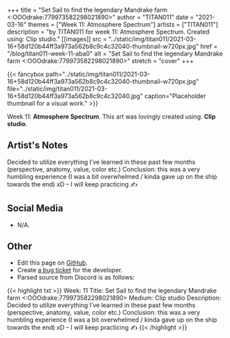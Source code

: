 +++
title =       "Set Sail to find the legendary Mandrake farm <:OOOdrake:779973582298021890>"
author =      "TITAN011"
date =        "2021-03-16"
themes =      ["Week 11: Atmosphere Spectrum"]
artists =     ["TITAN011"]
description = "by TITAN011 for week 11: Atmosphere Spectrum. Created using: Clip studio."
[[images]]
              src = "../static/img/titan011/2021-03-16+58d120b44ff3a973a562b8c9c4c32040-thumbnail-w720px.jpg"
              href = "/blog/titan011-week-11-aba0"
              alt = "Set Sail to find the legendary Mandrake farm <:OOOdrake:779973582298021890>"
              stretch = "cover"
+++


{{< fancybox path="../static/img/titan011/2021-03-16+58d120b44ff3a973a562b8c9c4c32040-thumbnail-w720px.jpg" file="../static/img/titan011/2021-03-16+58d120b44ff3a973a562b8c9c4c32040.jpg" caption="Placeholder thumbnail for a visual work." >}}


Week 11: **Atmosphere Spectrum**. This art was lovingly created using: **Clip studio**.

## Artist's Notes

Decided to utilize everything I’ve learned in these past few months (perspective, anatomy, value, color etc.) Conclusion: this was a very humbling experience (I was a bit overwhelmed / kinda gave up on the ship towards the end) xD – I will keep practicing  ✍️

## Social Media

- N/A.

## Other

- Edit this page on [GitHub](https://github.com/teaminkling/web-refresh/edit/main/content/blog/titan011-week-11-aba0.md).
- Create [a bug ticket](https://github.com/teaminkling/web-refresh/issues/new?assignees=&labels=bug&template=problem-report.md&title=) for the developer.
- Parsed source from Discord is as follows:

{{< highlight txt >}}
Week: 11 
Title: Set Sail to find the legendary Mandrake farm <:OOOdrake:779973582298021890> 
Medium: Clip studio
Description: Decided to utilize everything I’ve learned in these past few months (perspective, anatomy, value, color etc.) Conclusion: this was a very humbling experience (I was a bit overwhelmed / kinda gave up on the ship towards the end) xD – I will keep practicing  ✍️
{{< /highlight >}}